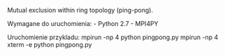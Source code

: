 Mutual exclusion within ring topology (ping-pong).

Wymagane do uruchomienia: 
	- Python 2.7
	- MPI4PY

Uruchomienie przykladu: 
mpirun -np 4 python pingpong.py
mpirun -np 4 xterm -e python pingpong.py



